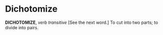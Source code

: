 # Dichotomize

**DICHOTOMIZE**, _verb transitive_ \[See the next word.\] To cut into two parts; to divide into pairs.